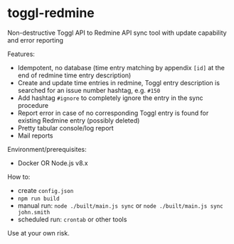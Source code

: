 # toggl-redmine
Non-destructive Toggl API to Redmine API sync tool with update capability and error reporting

Features:
* Idempotent, no database (time entry matching by appendix `[id]` at the end of redmine time entry description) 
* Create and update time entries in redmine, Toggl entry description is searched for an issue number hashtag, e.g. `#150`
* Add hashtag `#ignore` to completely ignore the entry in the sync procedure
* Report error in case of no corresponding Toggl entry is found for existing Redmine entry (possibly deleted)
* Pretty tabular console/log report
* Mail reports

Environment/prerequisites:
* Docker OR Node.js v8.x

How to:
* create `config.json`
* `npm run build`
* manual run: `node ./built/main.js sync` or `node ./built/main.js sync john.smith`
* scheduled run: `crontab` or other tools

Use at your own risk.
